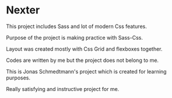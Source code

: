 # Nexter

This project includes Sass and lot of modern Css features.

Purpose of the project is making practice with Sass-Css.

Layout was created mostly with Css Grid and flexboxes together.

Codes are written by me but the project does not belong to me.

This is Jonas Schmedtmann's project which is created for learning purposes.

Really satisfying and instructive project for me.

